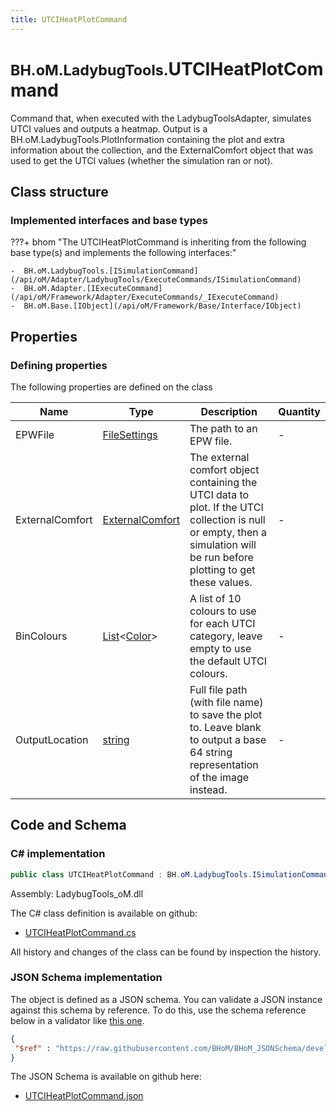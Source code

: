 ```yaml
---
title: UTCIHeatPlotCommand
---
```


# <small>BH.oM.LadybugTools.</small>**UTCIHeatPlotCommand**

Command that, when executed with the LadybugToolsAdapter, simulates UTCI values and outputs a heatmap. Output is a BH.oM.LadybugTools.PlotInformation containing the plot and extra information about the collection, and the ExternalComfort object that was used to get the UTCI values (whether the simulation ran or not).

## Class structure

### Implemented interfaces and base types

???+ bhom "The UTCIHeatPlotCommand is inheriting from the following base type(s) and implements the following interfaces:"

    -  BH.oM.LadybugTools.[ISimulationCommand](/api/oM/Adapter/LadybugTools/ExecuteCommands/ISimulationCommand)
    -  BH.oM.Adapter.[IExecuteCommand](/api/oM/Framework/Adapter/ExecuteCommands/_IExecuteCommand)
    -  BH.oM.Base.[IObject](/api/oM/Framework/Base/Interface/IObject)


## Properties



### Defining properties

The following properties are defined on the class

| Name             | Type             | Description      | Quantity         |
|------------------|------------------|------------------|------------------|
| EPWFile | [FileSettings](/api/oM/Framework/Adapter/FileSettings) | The path to an EPW file. | - |
| ExternalComfort | [ExternalComfort](/api/oM/Adapter/LadybugTools/Simulation/ExternalComfort) | The external comfort object containing the UTCI data to plot. If the UTCI collection is null or empty, then a simulation will be run before plotting to get these values. | - |
| BinColours | [List](https://learn.microsoft.com/en-us/dotnet/api/System.Collections.Generic.List-1?view=netstandard-2.0)&lt;[Color](https://learn.microsoft.com/en-us/dotnet/api/System.Drawing.Color?view=netstandard-2.0)&gt; | A list of 10 colours to use for each UTCI category, leave empty to use the default UTCI colours. | - |
| OutputLocation | [string](https://learn.microsoft.com/en-us/dotnet/api/System.String?view=netstandard-2.0) | Full file path (with file name) to save the plot to. Leave blank to output a base 64 string representation of the image instead. | - |


## Code and Schema

### C# implementation

``` C# title="C#"
public class UTCIHeatPlotCommand : BH.oM.LadybugTools.ISimulationCommand, BH.oM.Adapter.IExecuteCommand, BH.oM.Base.IObject
```

Assembly: LadybugTools_oM.dll

The C# class definition is available on github:

- [UTCIHeatPlotCommand.cs](https://github.com/BHoM/LadybugTools_Toolkit/blob/develop/LadybugTools_oM/ExecuteCommands\UTCIHeatPlotCommand.cs)

All history and changes of the class can be found by inspection the history.
### JSON Schema implementation

The object is defined as a JSON schema. You can validate a JSON instance against this schema by reference. To do this, use the schema reference below in a validator like [this one](https://www.jsonschemavalidator.net/).

``` json title="JSON Schema"
{
 "$ref" : "https://raw.githubusercontent.com/BHoM/BHoM_JSONSchema/develop/LadybugTools_oM/UTCIHeatPlotCommand.json"
}
```

The JSON Schema is available on github here:

- [UTCIHeatPlotCommand.json](https://github.com/BHoM/BHoM_JSONSchema/blob/develop/LadybugTools_oM/UTCIHeatPlotCommand.json)
